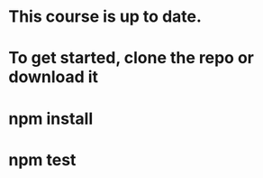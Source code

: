 # This course is up to date.

# To get started, clone the repo or download it

# npm install

# npm test

